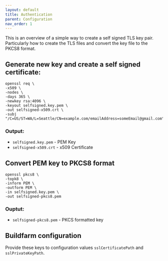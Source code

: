 ```yaml
---
layout: default
title: Authentication
parent: Configuration
nav_order: 1
---
```


This is an overview of a simple way to create a self signed TLS key pair. Particularly how to create the TLS files and convert the key file to the PKCS8 format.

## Generate new key and create a self signed certificate:
```
openssl req \
-x509 \
-nodes \
-days 365 \
-newkey rsa:4096 \
-keyout selfsigned.key.pem \
-out selfsigned-x509.crt \
-subj "/C=US/ST=WA/L=Seattle/CN=example.com/emailAddress=someEmail@gmail.com"
```

### Output:
 - `selfsigned.key.pem` - PEM Key
 - `selfsigned-x509.crt` - x509 Certificate

## Convert PEM key to PKCS8 format
```
openssl pkcs8 \
-topk8 \
-inform PEM \
-outform PEM \
-in selfsigned.key.pem \
-out selfsigned-pkcs8.pem
```

### Ouptut:
 - `selfsigned-pkcs8.pem` - PKCS formatted key

## Buildfarm configuration

Provide these keys to configuration values `sslCertificatePath` and `sslPrivateKeyPath`.

